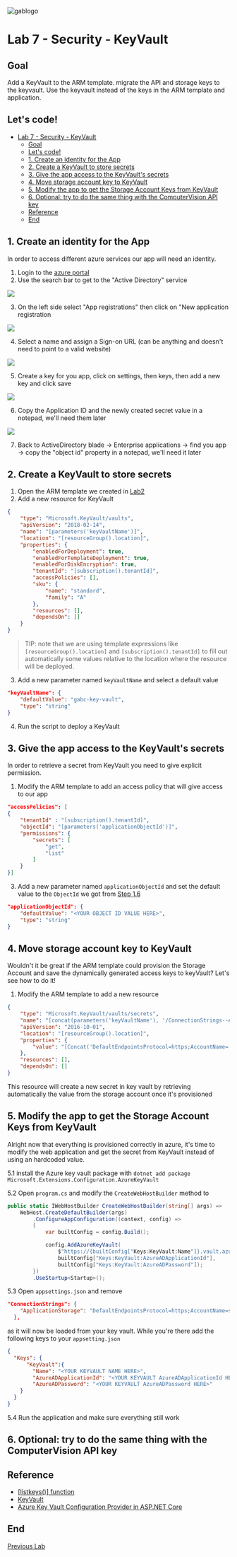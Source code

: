 ![gablogo][gablogo]

# Lab 7 - Security - KeyVault

## Goal

Add a KeyVault to the ARM template. migrate the API and storage keys to the keyvault. Use the keyvault instead of the keys in the ARM template and application.

## Let's code!

- [Lab 7 - Security - KeyVault](#lab-7---security---keyvault)
  - [Goal](#goal)
  - [Let's code!](#lets-code)
  - [1. Create an identity for the App](#1-create-an-identity-for-the-app)
  - [2. Create a KeyVault to store secrets](#2-create-a-keyvault-to-store-secrets)
  - [3. Give the app access to the KeyVault's secrets](#3-give-the-app-access-to-the-keyvaults-secrets)
  - [4. Move storage account key to KeyVault](#4-move-storage-account-key-to-keyvault)
  - [5. Modify the app to get the Storage Account Keys from KeyVault](#5-modify-the-app-to-get-the-storage-account-keys-from-keyvault)
  - [6. Optional: try to do the same thing with the ComputerVision API key](#6-optional-try-to-do-the-same-thing-with-the-computervision-api-key)
  - [Reference](#reference)
  - [End](#end)

## 1. Create an identity for the App

In order to access different azure services our app will need an identity.

1. Login to the [azure portal](https://portal.azure.com)
2. Use the search bar to get to the "Active Directory" service

![](medias/search-active-directory.png)

3. On the left side select "App registrations" then click on "New application registration

![](medias/select-app-registration.png)

4. Select a name and assign a Sign-on URL (can be anything and doesn't need to point to a valid website)

![](medias/create-form.png)

5. Create a key for you app, click on settings, then keys, then add a new key and click save

![](medias/create-key.png)

6. Copy the Application ID and the newly created secret value in a notepad, we'll need them later

![](medias/app-values.png)

7. Back to ActiveDirectory blade -> Enterprise applications -> find you app -> copy the "object id" property in a notepad, we'll need it later

## 2. Create a KeyVault to store secrets

1. Open the ARM template we created in [Lab2](../Lab2/README.md)
1. Add a new resource for KeyVault

```json
{
    "type": "Microsoft.KeyVault/vaults",
    "apiVersion": "2018-02-14",
    "name": "[parameters('keyVaultName')]",
    "location": "[resourceGroup().location]",
    "properties": {
        "enabledForDeployment": true,
        "enabledForTemplateDeployment": true,
        "enabledForDiskEncryption": true,
        "tenantId": "[subscription().tenantId]",
        "accessPolicies": [],
        "sku": {
            "name": "standard",
            "family": "A"
        },
        "resources": [],
        "dependsOn": []
    }
}
```
> TIP: note that we are using template expressions like `[resourceGroup().location]` and `[subscription().tenantId]` to fill out automatically some values relative to the location where the resource will be deployed.
3. Add a new parameter named `keyVaultName` and select a default value

```json
"keyVaultName": {
    "defaultValue": "gabc-key-vault",
    "type": "string"
}
```

4. Run the script to deploy a KeyVault

## 3. Give the app access to the KeyVault's secrets
In order to retrieve a secret from KeyVault you need to give explicit permission.
1. Modify the ARM template to add an access policy that will give access to our app
```json
"accessPolicies": [
{
    "tenantId" : "[subscription().tenantId]",
    "objectId": "[parameters('applicationObjectId')]",
    "permissions": {
        "secrets": [
            "get",
            "list"
        ]
    }
}]
```
3. Add a new parameter named `applicationObjectId` and set the default value to the `ObjectId` we got from [Step 1.6](#1-Create-an-identity-for-the-App)

```json
"applicationObjectId": {
    "defaultValue": "<YOUR OBJECT ID VALUE HERE>",
    "type": "string"
}
```

## 4. Move storage account key to KeyVault
Wouldn't it be great if the ARM template could provision the Storage Account and save the dynamically generated access keys to keyVault? Let's see how to do it!
1. Modify the ARM template to add a new resource
```json
{
    "type": "Microsoft.KeyVault/vaults/secrets",
    "name": "[concat(parameters('keyVaultName'), '/ConnectionStrings--ApplicationStorage')]",
    "apiVersion": "2016-10-01",
    "location": "[resourceGroup().location]",
    "properties": {
        "value": "[Concat('DefaultEndpointsProtocol=https;AccountName=',variables('storageName'),';AccountKey=',listKeys(resourceId('Microsoft.Storage/storageAccounts', variables('storageName')), providers('Microsoft.Storage', 'storageAccounts').apiVersions[0]).keys[0].value)]"
    },
    "resources": [],
    "dependsOn": []
}
```

This resource will create a new secret in key vault by retrieving automatically the value from the storage account once it's provisioned

## 5. Modify the app to get the Storage Account Keys from KeyVault
Alright now that everything is provisioned correctly in azure, it's time to modify the web application and get the secret from KeyVault instead of using an hardcoded value.

5.1 install the Azure key vault package with `dotnet add package Microsoft.Extensions.Configuration.AzureKeyVault`

5.2 Open `program.cs` and modify the `CreateWebHostBuilder` method to
```csharp
public static IWebHostBuilder CreateWebHostBuilder(string[] args) =>
    WebHost.CreateDefaultBuilder(args)
        .ConfigureAppConfiguration((context, config) =>
        {
            var builtConfig = config.Build();

            config.AddAzureKeyVault(
                $"https://{builtConfig["Keys:KeyVault:Name"]}.vault.azure.net/",
                builtConfig["Keys:KeyVault:AzureADApplicationId"],
                builtConfig["Keys:KeyVault:AzureADPassword"]);
        })
        .UseStartup<Startup>();
```

5.3 Open `appsettings.json` and remove 
```json
"ConnectionStrings": {
    "ApplicationStorage": "DefaultEndpointsProtocol=https;AccountName=stgnzjquoqzu3sbs;AccountKey=JoPA4L7YY8abPoGHypGu2MLtR+dIk+39Pm14QWRjiuGm2fUMQopMy2dEpL98ESv8NomfDjY+wQlovfLcYgIv0w==;EndpointSuffix=core.windows.net"
  },
  ``` 
as it will now be loaded from your key vault.
While you're there add the following keys to your `appsetting.json`



```json
{
  "Keys": {
      "KeyVault":{
        "Name": "<YOUR KEYVAULT NAME HERE>",
        "AzureADApplicationId": "<YOUR KEYVAULT AzureADApplicationId HERE>",
        "AzureADPassword": "<YOUR KEYVAULT AzureADPassword HERE>"
    }
  }
}
```


5.4 Run the application and make sure everything still work


## 6. Optional: try to do the same thing with the ComputerVision API key 


## Reference

- [[listkeys()] function](https://docs.microsoft.com/en-us/rest/api/storagerp/storageaccounts/listkeys?WT.mc_id=globalazure-github-frbouche)
- [KeyVault](https://azure.microsoft.com/en-ca/services/key-vault/?WT.mc_id=globalazure-github-frbouche)
- [Azure Key Vault Configuration Provider in ASP.NET Core](https://docs.microsoft.com/en-us/aspnet/core/security/key-vault-configuration?WT.mc_id=globalazure-github-frbouche&view=aspnetcore-2.2)

## End

[Previous Lab](../Lab6/README.md)

[gablogo]: ../medias/GlobalAzureBootcamp2019.png "Global Azure Bootcamp 2019"
